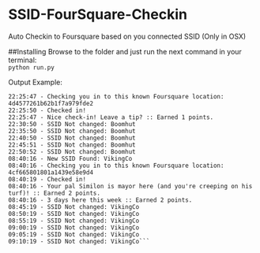 SSID-FourSquare-Checkin
=======================

Auto Checkin to Foursquare based on you connected SSID (Only in OSX)


##Installing
Browse to the folder and just run the next command in your terminal:   
```python run.py```


Output Example:
```22:25:47 - New SSID Found: Boomhut
22:25:47 - Checking you in to this known Foursquare location: 4d4577261b62b1f7a979fde2
22:25:50 - Checked in!
22:25:47 - Nice check-in! Leave a tip? :: Earned 1 points.
22:30:50 - SSID Not changed: Boomhut
22:35:50 - SSID Not changed: Boomhut
22:40:50 - SSID Not changed: Boomhut
22:45:51 - SSID Not changed: Boomhut
22:50:52 - SSID Not changed: Boomhut
08:40:16 - New SSID Found: VikingCo
08:40:16 - Checking you in to this known Foursquare location: 4cf665801801a1439e58e9d4
08:40:19 - Checked in!
08:40:16 - Your pal Similon is mayor here (and you're creeping on his turf)! :: Earned 2 points.
08:40:16 - 3 days here this week :: Earned 2 points.
08:45:19 - SSID Not changed: VikingCo
08:50:19 - SSID Not changed: VikingCo
08:55:19 - SSID Not changed: VikingCo
09:00:19 - SSID Not changed: VikingCo
09:05:19 - SSID Not changed: VikingCo
09:10:19 - SSID Not changed: VikingCo```
